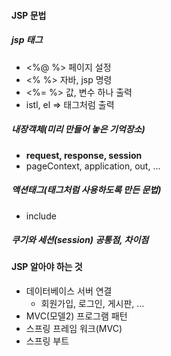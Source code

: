 #### JSP 문법
##### jsp 태그
- \<%@ %> 페이지 설정
- \<%  %> 자바, jsp 명령
- \<%=  %> 값, 변수 하나 출력
- istl, el => 태그처럼 출력
##### 내장객체(미리 만들어 놓은 기억장소)
- **request, response, session**
- pageContext, application, out, ...
##### 액션태그(태그처럼 사용하도록 만든 문법)
- include
##### 쿠기와 세션(session) 공통점, 차이점

#### JSP 알아야 하는 것
- 데이터베이스 서버 연결
	- 회원가입, 로그인, 게시판, ...
- MVC(모델2) 프로그램 패턴
- 스프링 프레임 워크(MVC)
- 스프링 부트